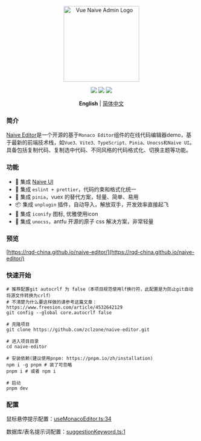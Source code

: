 <p align="center">
  <a href="https://github.com/RQD-china/naive-editor">
    <img alt="Vue Naive Admin Logo" width="200" src="https://s1.ax1x.com/2023/04/09/ppbPmge.png">
  </a>
</p>
<p align="center">
  <a href="https://github.com/RQD-china/naive-editor"><img allt="stars" src="https://badgen.net/github/stars/RQD-china/naive-editor"/></a>
  <a href="https://github.com/RQD-china/naive-editor"><img allt="forks" src="https://badgen.net/github/forks/RQD-china/naive-editor"/></a>
  <a href="./LICENSE"><img allt="MIT License" src="https://badgen.net/github/license/RQD-china/naive-editor"/></a>
</p>

<p align='center'>
  <b>English</b> | 
  <a href="https://github.com/RQD-china/naive-editor/blob/main/README.zh-CN.md">简体中文</a>
</p>

### 简介

[Naive Editor](https://github.com/RQD-china/naive-editor)是一个开源的基于`Monaco Editor`组件的在线代码编辑器demo，基于最新的前端技术栈，如`Vue3、Vite3、TypeScript、Pinia、Unocss和Naive UI`。具备包括复制代码、复制选中代码、不同风格的代码格式化、切换主题等功能。

### 功能

- 🍒 集成 [Naive UI](https://www.naiveui.com)
- 🍎 集成 `eslint + prettier`，代码约束和格式化统一
- 🍍 集成 `pinia`，vuex 的替代方案，轻量、简单、易用
- 📦 集成 `unplugin` 插件，自动导入，解放双手，开发效率直接起飞
- 🤹 集成 `iconify` 图标, 优雅使用icon
- 🍇 集成 `unocss`，antfu 开源的原子 css 解决方案，非常轻量

### 预览

[https://rqd-china.github.io/naive-editor/](https://rqd-china.github.io/naive-editor/)

### 快速开始

```shell
# 推荐配置git autocrlf 为 false（本项目规范使用lf换行符，此配置是为防止git自动将源文件转换为crlf）
# 不清楚为什么要这样做的请参考这篇文章：https://www.freesion.com/article/4532642129
git config --global core.autocrlf false

# 克隆项目
git clone https://github.com/zclzone/naive-editor.git

# 进入项目目录
cd naive-editor

# 安装依赖(建议使用pnpm: https://pnpm.io/zh/installation)
npm i -g pnpm # 装了可忽略
pnpm i # 或者 npm i

# 启动
pnpm dev
```

### 配置

鼠标悬停提示配置：[useMonacoEditor.ts:34](https://github.com/RQD-china/naive-editor/tree/main/src/hooks/useMonacoEditor.ts)

数据库/表名提示词配置：[suggestionKeyword.ts:1](https://github.com/RQD-china/naive-editor/tree/main/src/constant/suggestionKeyword.ts)